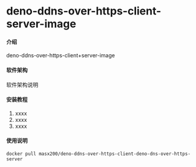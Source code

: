# deno-ddns-over-https-client-server-image

#### 介绍

deno-ddns-over-https-client+server-image

#### 软件架构

软件架构说明

#### 安装教程

1. xxxx
2. xxxx
3. xxxx

#### 使用说明

```shell
docker pull masx200/deno-ddns-over-https-client-deno-dns-over-https-server
```
